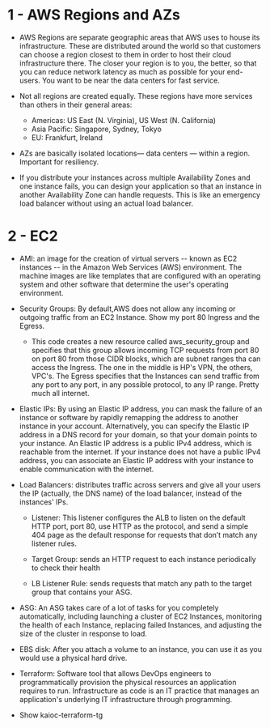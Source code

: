 # 1 - AWS Regions and AZs

- AWS Regions are separate geographic areas that AWS uses to house its infrastructure. These are distributed around the world so that customers can choose a region closest to them in order to host their cloud infrastructure there. The closer your region is to you, the better, so that you can reduce network latency as much as possible for your end-users. You want to be near the data centers for fast service.

- Not all regions are created equally. These regions have more services than others in their general areas:
    - Americas: US East (N. Virginia), US West (N. California)
    - Asia Pacific:  Singapore, Sydney, Tokyo
    - EU: Frankfurt, Ireland

- AZs are basically isolated locations— data centers — within a region. Important for resiliency.

- If you distribute your instances across multiple Availability Zones and one instance fails, you can design your application so that an instance in another Availability Zone can handle requests. This is like an emergency load balancer without using an actual load balancer.

# 2 - EC2

- AMI: an image for the creation of virtual servers -- known as EC2 instances -- in the Amazon Web Services (AWS) environment. The machine images are like templates that are configured with an operating system and other software that determine the user's operating environment.

- Security Groups: By default,AWS does not allow any incoming or outgoing traffic from an EC2 Instance. Show my port 80 Ingress and the Egress.

    - This code creates a new resource called aws_security_group and specifies that this group allows incoming TCP requests from port 80 on port 80 from those CIDR blocks, which are subnet ranges tha can access the Ingress. The one in the middle is HP's VPN, the others, VPC's. The Egress specifies that the Instances can send traffic from any port to any port, in any possible protocol, to any IP range. Pretty much all internet.

- Elastic IPs: By using an Elastic IP address, you can mask the failure of an instance or software by rapidly remapping the address to another instance in your account. Alternatively, you can specify the Elastic IP address in a DNS record for your domain, so that your domain points to your instance. An Elastic IP address is a public IPv4 address, which is reachable from the internet. If your instance does not have a public IPv4 address, you can associate an Elastic IP address with your instance to enable communication with the internet.

- Load Balancers: distributes traffic across servers and give all your users the IP (actually, the DNS name) of the load balancer, instead of the instances' IPs.

    - Listener: This listener configures the ALB     to listen on the default HTTP port, port
    80, use HTTP as the protocol, and send a simple 404 page as the default
    response for requests that don’t match any listener rules.

    - Target Group: sends an HTTP request to each instance periodically to check their health

    - LB Listener Rule: sends requests that match any
    path to the target group that contains your ASG.

- ASG:  An ASG takes care of a lot of tasks for you completely automatically, including launching a cluster of EC2 Instances, monitoring the health of each Instance, replacing failed Instances, and
adjusting the size of the cluster in response to load.

- EBS disk: After you attach a volume to an instance, you can use it as you would use a physical hard drive.

- Terraform: Software tool that allows DevOps engineers to programmatically provision the physical resources an application requires to run. Infrastructure as code is an IT practice that manages an application's underlying IT infrastructure through programming.

- Show kaioc-terraform-tg